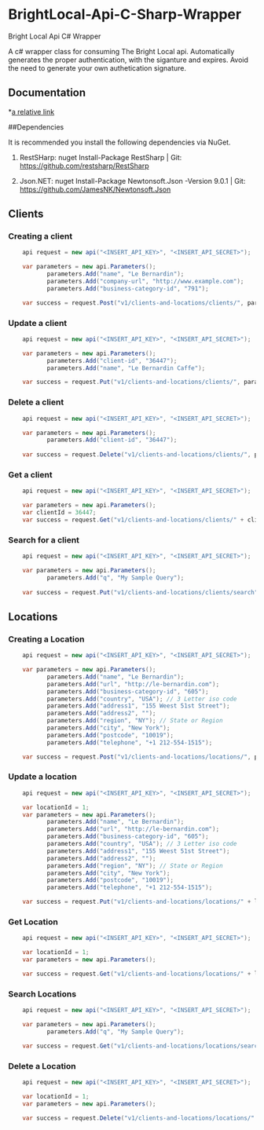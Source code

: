 # BrightLocal-Api-C-Sharp-Wrapper
Bright Local Api C# Wrapper

A c# wrapper class for consuming The Bright Local api. Automatically generates the proper authentication, with the siganture and expires. Avoid the need to generate your own authetication signature.


## Documentation

*[a relative link](other_file.md)

##Dependencies

It is recommended you install the following dependencies via NuGet.

1. RestSHarp: nuget Install-Package RestSharp | Git: https://github.com/restsharp/RestSharp

2. Json.NET: nuget Install-Package Newtonsoft.Json -Version 9.0.1 | Git: https://github.com/JamesNK/Newtonsoft.Json



Clients
-----

### Creating a client

```csharp
    api request = new api("<INSERT_API_KEY>", "<INSERT_API_SECRET>");

    var parameters = new api.Parameters();
           parameters.Add("name", "Le Bernardin");
           parameters.Add("company-url", "http://www.example.com");
           parameters.Add("business-category-id", "791");

    var success = request.Post("v1/clients-and-locations/clients/", parameters);
```

### Update a client

```csharp
    api request = new api("<INSERT_API_KEY>", "<INSERT_API_SECRET>");

    var parameters = new api.Parameters();
           parameters.Add("client-id", "36447");
           parameters.Add("name", "Le Bernardin Caffe");

    var success = request.Put("v1/clients-and-locations/clients/", parameters);
```

### Delete a client

```csharp
    api request = new api("<INSERT_API_KEY>", "<INSERT_API_SECRET>");

    var parameters = new api.Parameters();
           parameters.Add("client-id", "36447");
                  
    var success = request.Delete("v1/clients-and-locations/clients/", parameters);
```

### Get a client

```csharp
    api request = new api("<INSERT_API_KEY>", "<INSERT_API_SECRET>");

    var parameters = new api.Parameters();
    var clientId = 36447;
    var success = request.Get("v1/clients-and-locations/clients/" + clientId + "", parameters);
```

### Search for a client

```csharp
    api request = new api("<INSERT_API_KEY>", "<INSERT_API_SECRET>");

    var parameters = new api.Parameters();
           parameters.Add("q", "My Sample Query");      
		         
    var success = request.Put("v1/clients-and-locations/clients/search", parameters);
```

Locations
-----

### Creating a Location

```csharp
    api request = new api("<INSERT_API_KEY>", "<INSERT_API_SECRET>");

    var parameters = new api.Parameters();
           parameters.Add("name", "Le Bernardin");
           parameters.Add("url", "http://le-bernardin.com");
           parameters.Add("business-category-id", "605");
           parameters.Add("country", "USA"); // 3 Letter iso code
           parameters.Add("address1", "155 Weest 51st Street");
           parameters.Add("address2", "");
           parameters.Add("region", "NY"); // State or Region
           parameters.Add("city", "New York");
           parameters.Add("postcode", "10019");
           parameters.Add("telephone", "+1 212-554-1515");

    var success = request.Post("v1/clients-and-locations/locations/", parameters);
```

### Update a location

```csharp
    api request = new api("<INSERT_API_KEY>", "<INSERT_API_SECRET>");

	var locationId = 1;
    var parameters = new api.Parameters();
           parameters.Add("name", "Le Bernardin");
           parameters.Add("url", "http://le-bernardin.com");
           parameters.Add("business-category-id", "605");
           parameters.Add("country", "USA"); // 3 Letter iso code
           parameters.Add("address1", "155 Weest 51st Street");
           parameters.Add("address2", "");
           parameters.Add("region", "NY"); // State or Region
           parameters.Add("city", "New York");
           parameters.Add("postcode", "10019");
           parameters.Add("telephone", "+1 212-554-1515");

    var success = request.Put("v1/clients-and-locations/locations/" + locationId + "", parameters);
```

### Get Location

```csharp
    api request = new api("<INSERT_API_KEY>", "<INSERT_API_SECRET>");

    var locationId = 1;
    var parameters = new api.Parameters();

    var success = request.Get("v1/clients-and-locations/locations/" + locationId + "", parameters);
```
### Search Locations

```csharp
    api request = new api("<INSERT_API_KEY>", "<INSERT_API_SECRET>");

    var parameters = new api.Parameters();
           parameters.Add("q", "My Sample Query");

    var success = request.Get("v1/clients-and-locations/locations/search", parameters);
```

### Delete a Location

```csharp
    api request = new api("<INSERT_API_KEY>", "<INSERT_API_SECRET>");

    var locationId = 1;
    var parameters = new api.Parameters();           

    var success = request.Delete("v1/clients-and-locations/locations/" + locationId + "", parameters);
```
